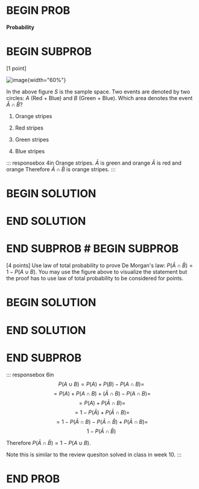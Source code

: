 # BEGIN PROB

**Probability**

# BEGIN SUBPROB

\[1 point\]

![image](venn.jpg){width="60%"}

In the above figure $S$ is the sample space. Two events are denoted by
two circles: $A$ (Red + Blue) and $B$ (Green + Blue). Which area denotes
the event $\bar{A}\cap\bar{B}$?

1.  Orange stripes

2.  Red stripes

3.  Green stripes

4.  Blue stripes

::: responsebox
4in Orange stripes. $\bar{A}$ is green and orange $\bar{A}$ is red and
orange Therefore $\bar{A}\cap\bar{B}$ is orange stripes.
:::

# BEGIN SOLUTION

# END SOLUTION

# END SUBPROB # BEGIN SUBPROB

\[4 points\] Use law of total probability to prove De Morgan's law:
$P(\bar{A}\cap\bar{B})=1-P(A\cup B)$. You may use the figure above to
visualize the statement but the proof has to use law of total
probability to be considered for points.

# BEGIN SOLUTION

# END SOLUTION

# END SUBPROB

::: responsebox
6in $$P(A\cup B)=P({A}) + P({B}) - P(A\cap B)=$$
$$=P({A}) + P(A\cap B)+(\bar{A}\cap B) - P(A\cap B)=$$
$$=P({A}) + P(\bar{A}\cap B) =$$ $$=1-P(\bar{A})+ P(\bar{A}\cap B) =$$
$$=1-P(\bar{A}\cap B)-P(\bar{A}\cap \bar{B}) + P(\bar{A}\cap B) =$$
$$1-P(\bar{A}\cap\bar{B})$$

Therefore $P(\bar{A}\cap\bar{B})=1-P(A\cup B)$.

Note this is similar to the review quesiton solved in class in week 10.
:::

# END PROB